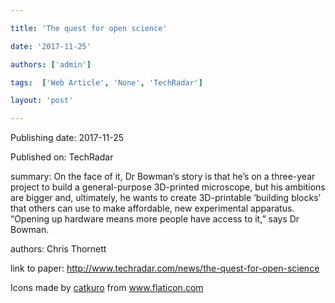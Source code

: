 ---
title: 'The quest for open science'
date: '2017-11-25'
authors: ['admin']
tags:  ['Web Article', 'None', 'TechRadar']
layout: 'post'
---
Publishing date: 2017-11-25

Published on: TechRadar

summary: On the face of it, Dr Bowman’s story is that he’s on a three-year project to build a general-purpose 3D-printed microscope, but his ambitions are bigger and, ultimately, he wants to create 3D-printable ‘building blocks’ that others can use to make affordable, new experimental apparatus. “Opening up hardware means more people have access to it,” says Dr Bowman.

authors: Chris Thornett

link to paper: http://www.techradar.com/news/the-quest-for-open-science

Icons made by <a href="https://www.flaticon.com/free-icon/bookshelves_3576884" title="catkuro">catkuro</a> from <a href="https://www.flaticon.com/" title="Flaticon"> www.flaticon.com</a>